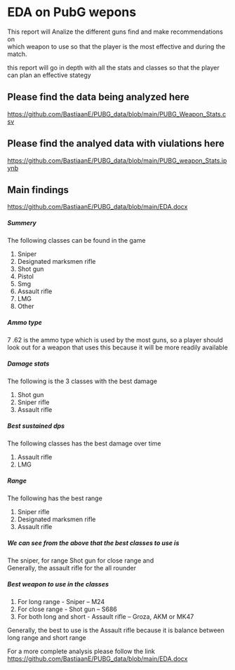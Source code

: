 # EDA on PubG wepons 

This report will Analize the different guns find and make recommendations on  
which weapon to use so that the player is the most effective and during the match.

this report will go in depth with all the stats and classes 
so that the player can plan an effective stategy 

## Please find the data being analyzed here 
https://github.com/BastiaanE/PUBG_data/blob/main/PUBG_Weapon_Stats.csv

## Please find the analyed data with viulations here 
https://github.com/BastiaanE/PUBG_data/blob/main/PUBG_weapon_Stats.ipynb

## Main findings
https://github.com/BastiaanE/PUBG_data/blob/main/EDA.docx

##### Summery 
The following classes can be found in the game  
1. Sniper  
2. Designated marksmen rifle 
3. Shot gun 
4. Pistol 
5. Smg  
6. Assault rifle 
7. LMG 
8. Other  

##### Ammo type 
7 .62 is the ammo type which is used by the most guns, so a player should look out for a weapon that uses this because it will be more readily available 

##### Damage stats 
The following is the 3 classes with the best damage  

1. Shot gun  
2. Sniper rifle  
3. Assault rifle 

##### Best sustained dps  
The following classes has the best damage over time 

1. Assault rifle  
2. LMG  

##### Range  
The following has the best range  

1. Sniper rifle  
2. Designated marksmen rifle 
3. Assault rifle  

##### We can see from the above that the best classes to use is  
The sniper, for range 
Shot gun for close range and  
Generally, the assault rifle for the all rounder  

##### Best weapon to use in the classes  
1. For long range - Sniper – M24 
2. For close range - Shot gun – S686 
3. For both long and short - Assault rifle – Groza, AKM or MK47 

Generally, the best to use is the Assault rifle because it is balance between long range and short range  


For a more complete analysis please follow the link
https://github.com/BastiaanE/PUBG_data/blob/main/EDA.docx

